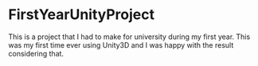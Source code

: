 # FirstYearUnityProject
This is a project that I had to make for university during my first year. This was my first time ever using Unity3D and I was happy with the result considering that.
